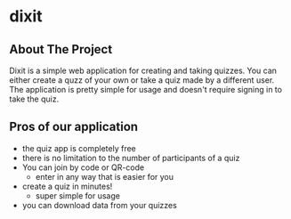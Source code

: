 # dixit
## About The Project 
Dixit is a simple web application for creating and taking quizzes. You can either create a quzz of your own or take a quiz made by a different user. The application is pretty simple for usage and doesn't require signing in to take the quiz. 
## Pros of our application 
+ the quiz app is completely free
+ there is no limitation to the number of participants of a quiz
+ You can join by code or QR-code
  - enter in any way that is easier for you
+ create a quiz in minutes!
  - super simple for usage
+ you can download data from your quizzes 
